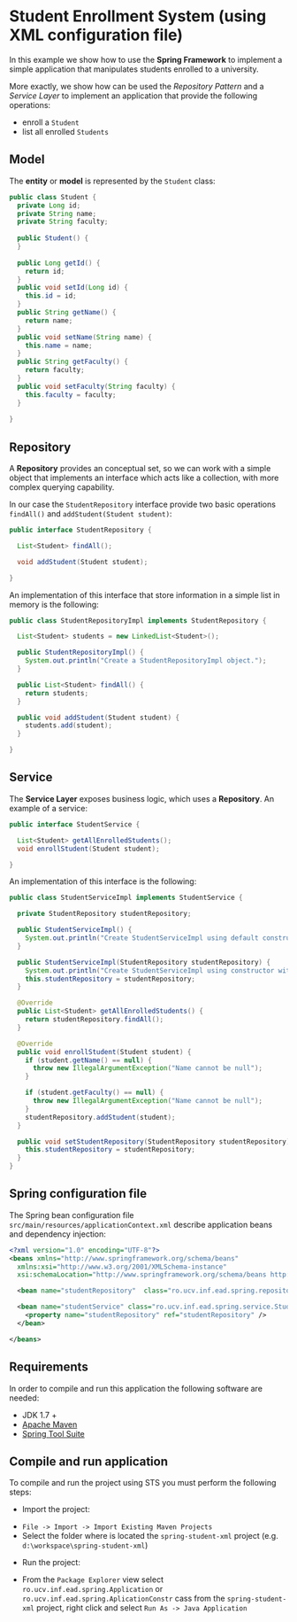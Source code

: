 Student Enrollment System (using XML configuration file)
========================================================

In this example we show how to use the __Spring Framework__ to implement a simple application that manipulates students enrolled to a university.

More exactly, we show how can be used the _Repository Pattern_ and a _Service Layer_ to implement an application that provide the following operations:

* enroll a `Student`
* list all enrolled `Students`

 
Model
-----
The __entity__ or __model__ is represented by the `Student` class:
 
```java
public class Student {
  private Long id;
  private String name;
  private String faculty;
  
  public Student() {
  }
  
  public Long getId() {
    return id;
  }
  public void setId(Long id) {
    this.id = id;
  }
  public String getName() {
    return name;
  }
  public void setName(String name) {
    this.name = name;
  }
  public String getFaculty() {
    return faculty;
  }
  public void setFaculty(String faculty) {
    this.faculty = faculty;
  }
 
}

```

Repository
----------
A __Repository__ provides an conceptual set, so we can work with a simple object that implements an interface which acts like a collection, with more complex querying capability. 

In our case the `StudentRepository` interface provide two basic operations `findAll()` and `addStudent(Student student)`:

```java
public interface StudentRepository {

  List<Student> findAll();

  void addStudent(Student student);

}
``` 

An implementation of this interface that store information in a simple list in memory is the following:

``` java
public class StudentRepositoryImpl implements StudentRepository {

  List<Student> students = new LinkedList<Student>();

  public StudentRepositoryImpl() {
    System.out.println("Create a StudentRepositoryImpl object.");
  }

  public List<Student> findAll() {
    return students;
  }

  public void addStudent(Student student) {
    students.add(student);
  }

}
```

Service
-------
The __Service Layer__ exposes business logic, which uses a __Repository__.
An example of a service:

```java
public interface StudentService {

  List<Student> getAllEnrolledStudents();
  void enrollStudent(Student student);

}
```

An implementation of this interface is the following:
``` java
public class StudentServiceImpl implements StudentService {

  private StudentRepository studentRepository;

  public StudentServiceImpl() {
    System.out.println("Create StudentServiceImpl using default constructor");
  }

  public StudentServiceImpl(StudentRepository studentRepository) {
    System.out.println("Create StudentServiceImpl using constructor with args");
    this.studentRepository = studentRepository;
  }

  @Override
  public List<Student> getAllEnrolledStudents() {
    return studentRepository.findAll();
  }

  @Override
  public void enrollStudent(Student student) {
    if (student.getName() == null) {
      throw new IllegalArgumentException("Name cannot be null");
    }

    if (student.getFaculty() == null) {
      throw new IllegalArgumentException("Name cannot be null");
    }
    studentRepository.addStudent(student);
  }

  public void setStudentRepository(StudentRepository studentRepository) {
    this.studentRepository = studentRepository;
  }
}

```

Spring configuration file
-------------------------
The Spring bean configuration file `src/main/resources/applicationContext.xml` describe application beans and dependency injection:

```xml
<?xml version="1.0" encoding="UTF-8"?>
<beans xmlns="http://www.springframework.org/schema/beans"
  xmlns:xsi="http://www.w3.org/2001/XMLSchema-instance"
  xsi:schemaLocation="http://www.springframework.org/schema/beans http://www.springframework.org/schema/beans/spring-beans.xsd">

  <bean name="studentRepository"  class="ro.ucv.inf.ead.spring.repository.StudentRepositoryImpl" scope="singleton" />

  <bean name="studentService" class="ro.ucv.inf.ead.spring.service.StudentServiceImpl">
    <property name="studentRepository" ref="studentRepository" />
  </bean>

</beans>

```

Requirements
------------
In order to compile and run this application the following software are needed:

* JDK 1.7 +
* [Apache Maven](https://maven.apache.org) 
* [Spring Tool Suite](https://spring.io/tools)

Compile and run application
----------------------------
To compile and run the project using STS you must perform the following steps:

* Import the project:
 - `File -> Import -> Import Existing Maven Projects`
 -  Select the folder where is located the `spring-student-xml` project (e.g. `d:\workspace\spring-student-xml`)
* Run the project:
 - From the `Package Explorer` view select `ro.ucv.inf.ead.spring.Application` or `ro.ucv.inf.ead.spring.AplicationConstr` cass from the `spring-student-xml` project, right click and select `Run As -> Java Application`
